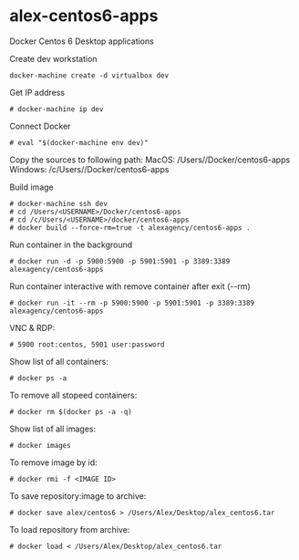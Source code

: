alex-centos6-apps
==========================

Docker Centos 6 Desktop applications

Create dev workstation

```
docker-machine create -d virtualbox dev
```

Get IP address

```
# docker-machine ip dev
```

Connect Docker

```
# eval "$(docker-machine env dev)"
```

Copy the sources to following path:
MacOS: /Users/<USERNAME>/Docker/centos6-apps 
Windows: /c/Users/<USERNAME>/Docker/centos6-apps

Build image

```
# docker-machine ssh dev
# cd /Users/<USERNAME>/Docker/centos6-apps
# cd /c/Users/<USERNAME>/docker/centos6-apps
# docker build --force-rm=true -t alexagency/centos6-apps .
```

Run container in the background

```
# docker run -d -p 5900:5900 -p 5901:5901 -p 3389:3389 alexagency/centos6-apps
```

Run container interactive with remove container after exit (--rm)

```
# docker run -it --rm -p 5900:5900 -p 5901:5901 -p 3389:3389 alexagency/centos6-apps
```

VNC & RDP:

```
# 5900 root:centos, 5901 user:password
```

Show list of all containers:

```
# docker ps -a
```

To remove all stopeed containers:

```
# docker rm $(docker ps -a -q)
```

Show list of all images:

```
# docker images
```

To remove image by id:

```
# docker rmi -f <IMAGE ID>
```

To save repository:image to archive:

```
# docker save alex/centos6 > /Users/Alex/Desktop/alex_centos6.tar
```

To load repository from archive:

```
# docker load < /Users/Alex/Desktop/alex_centos6.tar
```
